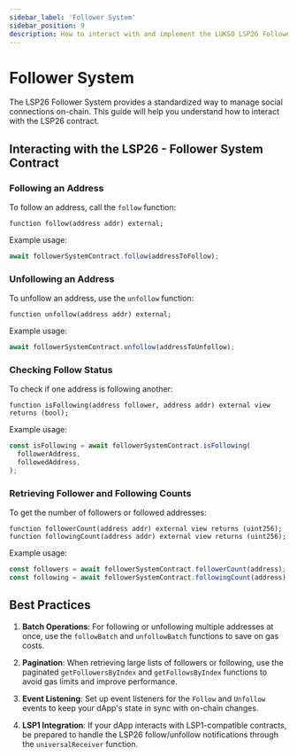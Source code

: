 ```yaml
---
sidebar_label: 'Follower System'
sidebar_position: 9
description: How to interact with and implement the LUKSO LSP26 Follower System in your dApps and smart contracts.
---
```


# Follower System

The LSP26 Follower System provides a standardized way to manage social connections on-chain. This guide will help you understand how to interact with the LSP26 contract.

## Interacting with the LSP26 - Follower System Contract

### Following an Address

To follow an address, call the `follow` function:

```solidity
function follow(address addr) external;
```

Example usage:

```javascript
await followerSystemContract.follow(addressToFollow);
```

### Unfollowing an Address

To unfollow an address, use the `unfollow` function:

```solidity
function unfollow(address addr) external;
```

Example usage:

```javascript
await followerSystemContract.unfollow(addressToUnfollow);
```

### Checking Follow Status

To check if one address is following another:

```solidity
function isFollowing(address follower, address addr) external view returns (bool);
```

Example usage:

```javascript
const isFollowing = await followerSystemContract.isFollowing(
  followerAddress,
  followedAddress,
);
```

### Retrieving Follower and Following Counts

To get the number of followers or followed addresses:

```solidity
function followerCount(address addr) external view returns (uint256);
function followingCount(address addr) external view returns (uint256);
```

Example usage:

```javascript
const followers = await followerSystemContract.followerCount(address);
const following = await followerSystemContract.followingCount(address);
```

## Best Practices

1. **Batch Operations**: For following or unfollowing multiple addresses at once, use the `followBatch` and `unfollowBatch` functions to save on gas costs.

2. **Pagination**: When retrieving large lists of followers or following, use the paginated `getFollowersByIndex` and `getFollowsByIndex` functions to avoid gas limits and improve performance.

3. **Event Listening**: Set up event listeners for the `Follow` and `Unfollow` events to keep your dApp's state in sync with on-chain changes.

4. **LSP1 Integration**: If your dApp interacts with LSP1-compatible contracts, be prepared to handle the LSP26 follow/unfollow notifications through the `universalReceiver` function.
